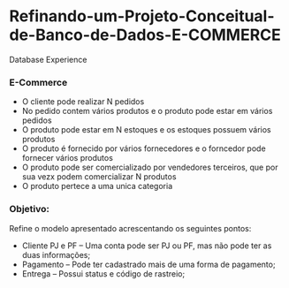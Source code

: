 # Refinando-um-Projeto-Conceitual-de-Banco-de-Dados-E-COMMERCE
Database Experience

### E-Commerce

- O cliente pode realizar N pedidos
- No pedido contem vários produtos e o produto pode estar em vários pedidos
- O produto pode estar em N estoques e os estoques possuem vários produtos
- O produto é fornecido por vários fornecedores e o forncedor pode fornecer vários produtos
- O produto pode ser comercializado por vendedores terceiros, que por sua vezx podem comercializar N produtos
- O produto pertece a uma unica categoria

### Objetivo:
Refine o modelo apresentado acrescentando os seguintes pontos:

- Cliente PJ e PF – Uma conta pode ser PJ ou PF, mas não pode ter as duas informações;
- Pagamento – Pode ter cadastrado mais de uma forma de pagamento;
- Entrega – Possui status e código de rastreio;
